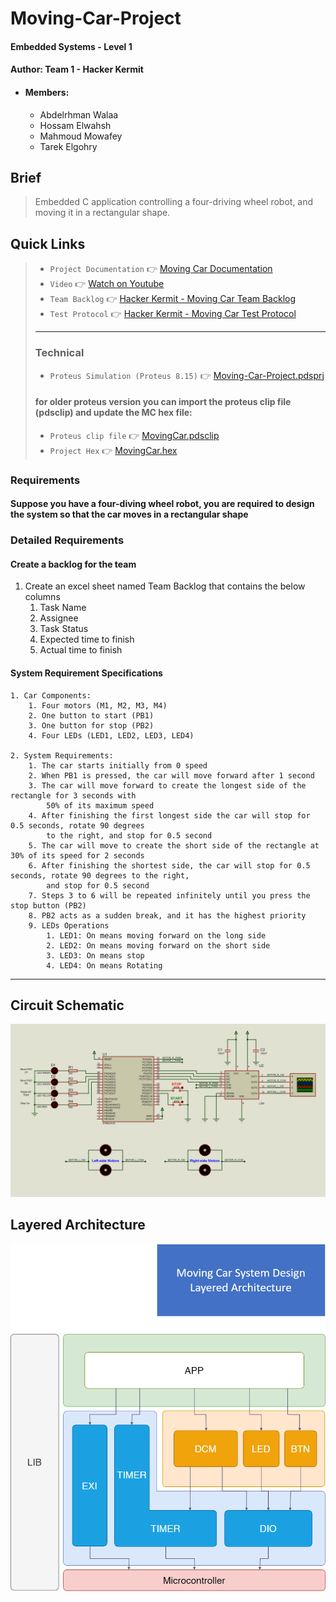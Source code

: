 # Moving-Car-Project
#### Embedded Systems - Level 1
#### Author: Team 1 - Hacker Kermit
- #### Members:
  - Abdelrhman Walaa
  - Hossam Elwahsh
  - Mahmoud Mowafey
  - Tarek Elgohry

## Brief
> Embedded C application controlling a four-driving wheel robot, and moving it in a rectangular shape.

## Quick Links
> - `Project Documentation` 👉 [Moving Car Documentation](https://docs.google.com/document/d/1bXYYHoOgidVj3zUbWvrPtRIPm7UxENJLMehARkkGyD0/edit?usp=sharing)
> - `Video` 👉 [Watch on Youtube](https://youtu.be/XHo29iMojSI)
> - `Team Backlog` 👉 [Hacker Kermit - Moving Car Team Backlog](https://docs.google.com/spreadsheets/d/1TEFmVHJRjowdOIW17CrRRDPIgnifnU0cA95UgYCEQuI/edit?usp=sharing)
> - `Test Protocol` 👉 [Hacker Kermit - Moving Car Test Protocol](https://docs.google.com/spreadsheets/d/1TEFmVHJRjowdOIW17CrRRDPIgnifnU0cA95UgYCEQuI/edit?usp=sharing#gid=1200153160)
> - ---
> ### Technical
> - `Proteus Simulation (Proteus 8.15)` 👉 [Moving-Car-Project.pdsprj](Simulation/Moving-Car-Project.pdsprj)
> #### for older proteus version you can import the proteus clip file (pdsclip) and update the MC hex file:
> - `Proteus clip file` 👉 [MovingCar.pdsclip](Simulation/MovingCar.pdsclip)
> - `Project Hex` 👉 [MovingCar.hex](Simulation/MovingCar.hex)


### Requirements
#### Suppose you have a four-diving wheel robot, you are required to design the system so that the car moves in a rectangular shape

### Detailed Requirements
#### Create a backlog for the team
1. Create an excel sheet named Team Backlog that contains the below columns
   1. Task Name
   2. Assignee
   3. Task Status
   4. Expected time to finish
   5. Actual time to finish

#### System Requirement Specifications
    1. Car Components:
        1. Four motors (M1, M2, M3, M4)
        2. One button to start (PB1)
        3. One button for stop (PB2)
        4. Four LEDs (LED1, LED2, LED3, LED4)
    
    2. System Requirements:
        1. The car starts initially from 0 speed
        2. When PB1 is pressed, the car will move forward after 1 second
        3. The car will move forward to create the longest side of the rectangle for 3 seconds with
            50% of its maximum speed
        4. After finishing the first longest side the car will stop for 0.5 seconds, rotate 90 degrees
            to the right, and stop for 0.5 second
        5. The car will move to create the short side of the rectangle at 30% of its speed for 2 seconds
        6. After finishing the shortest side, the car will stop for 0.5 seconds, rotate 90 degrees to the right, 
            and stop for 0.5 second
        7. Steps 3 to 6 will be repeated infinitely until you press the stop button (PB2)
        8. PB2 acts as a sudden break, and it has the highest priority
        9. LEDs Operations
            1. LED1: On means moving forward on the long side
            2. LED2: On means moving forward on the short side
            3. LED3: On means stop
            4. LED4: On means Rotating
---------

## Circuit Schematic
![Proteus Simulation](Documents/img/MovingCarSchematic.jpg)

## Layered Architecture
![Layered Architecture](Documents/img/LayeredArchitecture.drawio.png)